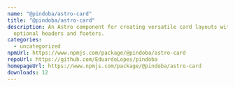 ```yaml
---
name: "@pindoba/astro-card"
title: "@pindoba/astro-card"
description: An Astro component for creating versatile card layouts with
  optional headers and footers.
categories:
  - uncategorized
npmUrl: https://www.npmjs.com/package/@pindoba/astro-card
repoUrl: https://github.com/EduardoLopes/pindoba
homepageUrl: https://www.npmjs.com/package/@pindoba/astro-card
downloads: 12
---
```

